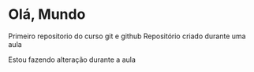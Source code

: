 # Olá, Mundo
 Primeiro repositorio do curso git e github
Repositório criado durante uma aula

Estou fazendo alteração durante a aula
